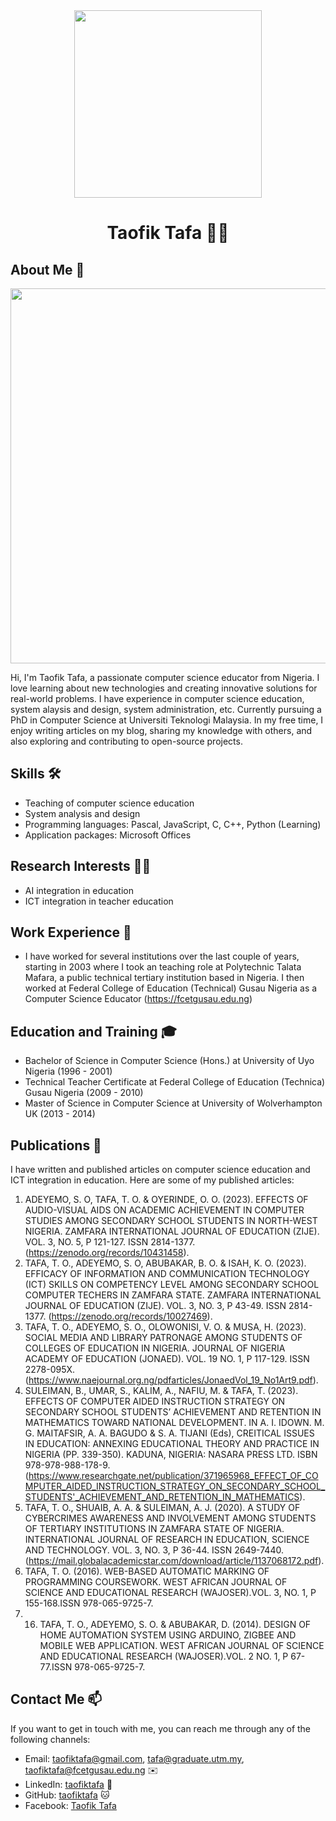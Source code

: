

<div align="center"><img src="https://github.com/taofiktafa/taofiktafa/assets/162001740/423fb7dd-740b-432f-90a4-c2b3ef7bca33" width="300"></div>
<h1 align="center">Taofik Tafa 👨‍💻</h1>

## About Me 🚀
<div align="center"><img src="https://github.com/taofiktafa/BDM/assets/51344005/ffaa458f-d247-48f9-86f6-c4f88ebefaa5" width="600" /></div>

Hi, I'm Taofik Tafa, a passionate computer science educator from Nigeria. I love learning about new technologies and creating innovative solutions for real-world problems. I have experience in computer science education, system alaysis and design,  system administration, etc. Currently pursuing a PhD in Computer Science at Universiti Teknologi Malaysia. In my free time, I enjoy writing articles on my blog, sharing my knowledge with others, and also exploring and contributing to open-source projects.

## Skills 🛠️

- Teaching of computer science education
- System analysis and design
- Programming languages: Pascal, JavaScript, C, C++, Python (Learning)
- Application packages: Microsoft Offices

## Research Interests 👨‍💻
-  AI integration in education
-  ICT integration in teacher education

## Work Experience 💼

- I have worked for several institutions over the last couple of years, starting in 2003 where I took an teaching role at Polytechnic Talata Mafara, a public technical tertiary institution based in Nigeria. I then worked at Federal College of Education (Technical) Gusau Nigeria as a Computer Science Educator (https://fcetgusau.edu.ng)

## Education and Training 🎓

- Bachelor of Science in Computer Science (Hons.) at University of Uyo Nigeria (1996 - 2001)
- Technical Teacher Certificate at Federal College of Education (Technica) Gusau Nigeria (2009 - 2010)
- Master of Science in Computer Science at University of Wolverhampton UK (2013 - 2014)

## Publications 📝

I have written and published articles on computer science education and ICT integration in education. Here are some of my published articles:

1.	ADEYEMO, S. O, TAFA, T. O. & OYERINDE, O. O. (2023). EFFECTS OF AUDIO-VISUAL AIDS ON ACADEMIC ACHIEVEMENT IN COMPUTER STUDIES AMONG SECONDARY SCHOOL STUDENTS IN NORTH-WEST NIGERIA. ZAMFARA INTERNATIONAL JOURNAL OF EDUCATION (ZIJE). VOL. 3, NO. 5, P 121-127. ISSN 2814-1377. (https://zenodo.org/records/10431458).
2.	TAFA, T. O., ADEYEMO, S. O, ABUBAKAR, B. O. & ISAH, K. O. (2023). EFFICACY OF INFORMATION AND COMMUNICATION TECHNOLOGY (ICT) SKILLS ON COMPETENCY LEVEL AMONG SECONDARY SCHOOL COMPUTER TECHERS IN ZAMFARA STATE. ZAMFARA INTERNATIONAL JOURNAL OF EDUCATION (ZIJE). VOL. 3, NO. 3, P 43-49. ISSN 2814-1377. (https://zenodo.org/records/10027469).
3.	TAFA, T. O., ADEYEMO, S. O., OLOWONISI, V. O. & MUSA, H. (2023). SOCIAL MEDIA AND LIBRARY PATRONAGE AMONG STUDENTS OF COLLEGES OF EDUCATION IN NIGERIA. JOURNAL OF NIGERIA ACADEMY OF EDUCATION (JONAED). VOL. 19 NO. 1, P 117-129.  ISSN 2278-095X. (https://www.naejournal.org.ng/pdfarticles/JonaedVol_19_No1Art9.pdf).
4.	SULEIMAN, B., UMAR, S., KALIM, A., NAFIU, M. & TAFA, T. (2023). EFFECTS OF COMPUTER AIDED INSTRUCTION STRATEGY ON SECONDARY SCHOOL STUDENTS’ ACHIEVEMENT AND RETENTION IN MATHEMATICS TOWARD NATIONAL DEVELOPMENT. IN A. I. IDOWN. M. G. MAITAFSIR, A. A. BAGUDO & S. A. TIJANI (Eds), CREITICAL ISSUES IN EDUCATION: ANNEXING EDUCATIONAL THEORY AND PRACTICE IN NIGERIA (PP. 339-350). KADUNA, NIGERIA: NASARA PRESS LTD. ISBN 978-978-988-178-9. (https://www.researchgate.net/publication/371965968_EFFECT_OF_COMPUTER_AIDED_INSTRUCTION_STRATEGY_ON_SECONDARY_SCHOOL_STUDENTS'_ACHIEVEMENT_AND_RETENTION_IN_MATHEMATICS).
5.	TAFA, T. O., SHUAIB, A. A. & SULEIMAN, A. J. (2020). A STUDY OF CYBERCRIMES AWARENESS AND INVOLVEMENT AMONG STUDENTS OF TERTIARY INSTITUTIONS IN ZAMFARA STATE OF NIGERIA. INTERNATIONAL JOURNAL OF RESEARCH IN EDUCATION, SCIENCE AND TECHNOLOGY. VOL. 3, NO. 3, P 36-44. ISSN 2649-7440. (https://mail.globalacademicstar.com/download/article/1137068172.pdf).
6.	TAFA, T. O. (2016). WEB-BASED AUTOMATIC MARKING OF PROGRAMMING COURSEWORK. WEST AFRICAN JOURNAL OF SCIENCE AND EDUCATIONAL RESEARCH (WAJOSER).VOL. 3, NO. 1, P 155-168.ISSN 978-065-9725-7.
7.	16.	TAFA, T. O., ADEYEMO, S. O. & ABUBAKAR, D. (2014). DESIGN OF HOME AUTOMATION SYSTEM USING ARDUINO, ZIGBEE AND MOBILE WEB APPLICATION. WEST AFRICAN JOURNAL OF SCIENCE AND EDUCATIONAL RESEARCH (WAJOSER).VOL. 2 NO. 1, P 67-77.ISSN 978-065-9725-7.


## Contact Me 📫

If you want to get in touch with me, you can reach me through any of the following channels:

- Email: taofiktafa@gmail.com, tafa@graduate.utm.my, taofiktafa@fcetgusau.edu.ng ✉️
- LinkedIn: [taofiktafa](https://www.linkedin.com/in/taofiktafa/) 💼
- GitHub: [taofiktafa](https://github.com/taofiktafa) 🐱
- Facebook: [Taofik Tafa](https://www.facebook.com/taofiktafa) 




